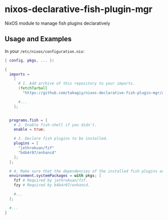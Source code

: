 # nixos-declarative-fish-plugin-mgr
NixOS module to manage fish plugins declaratively

## Usage and Examples

In your `/etc/nixos/configuration.nix`:

```nix
{ config, pkgs, ... }:

{
  imports =
    [
      # 1. Add archive of this repository to your imports.
      (fetchTarball
        "https://github.com/takagiy/nixos-declarative-fish-plugin-mgr/archive/0.0.4.tar.gz")

      #...  
    ];


  programs.fish = {
    # 2. Enable fish-shell if you didn't.
    enable = true;

    # 3. Declare fish plugins to be installed.
    plugins = [
      "jethrokuan/fzf"
      "b4b4r07/enhancd"
    ];
  };

  # 4. Make sure that the dependencies of the installed fish plugins are satisfised.
  environment.systemPackages = with pkgs; [
    fzf # Required by jethrokuan/fzf.
    fzy # Required by b4b4r07/enhancd.

    #...
  ];

  #...    
}
```
